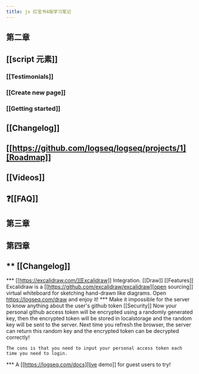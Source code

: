```yaml
---
title: js 红宝书4版学习笔记
---
```


## 第二章
## [[script 元素]]
### [[Testimonials]]
### [[Create new page]]
### [[Getting started]]
## [[Changelog]]
## [[https://github.com/logseq/logseq/projects/1][Roadmap]]
## [[Videos]]
## ❓[[FAQ]]
##
##
##
## 第三章
## 第四章
##
## ** [[Changelog]]
*** [[https://excalidraw.com/][Excalidraw]] Integration. [[Draw]] [[Features]]
    Excalidraw is a [[https://github.com/excalidraw/excalidraw][open sourcing]] virtual whiteboard for sketching hand-drawn like diagrams.
    Open <https://logseq.com/draw> and enjoy it!
*** Make it impossible for the server to know anything about the user's github token  [[Security]]
    Now your personal github access token will be encrypted using a randomly generated key,
    then the encrypted token will be stored in localstorage and the random key will be sent to the server. Next time you refresh the browser, the server can return this random key and the encrypted token can be decrypted correctly!

    The cons is that you need to input your personal access token each time you need to login.
*** A [[https://logseq.com/docs][live demo]] for guest users to try!
##
##
##
